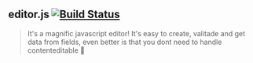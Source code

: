 ## editor.js [![Build Status](https://travis-ci.org/evandroeisinger/editor.js.svg?branch=master)](https://travis-ci.org/evandroeisinger/editor.js)

> It's a magnific javascript editor! It's easy to create, valitade and get data from fields, even better is that you dont need to handle contenteditable :8ball: 
